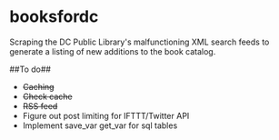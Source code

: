 # booksfordc

Scraping the DC Public Library's malfunctioning XML search feeds to generate a listing of new additions to the book catalog.

##To do##
* ~~Caching~~
* ~~Check cache~~
* ~~RSS feed~~
* Figure out post limiting for IFTTT/Twitter API
* Implement save_var get_var for sql tables
